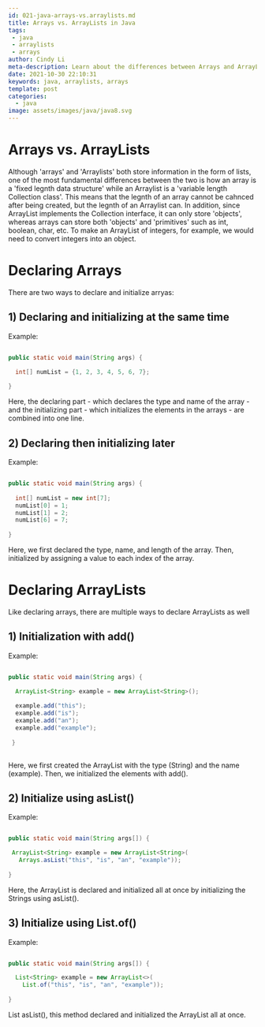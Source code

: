 ```yaml
---
id: 021-java-arrays-vs.arraylists.md
title: Arrays vs. ArrayLists in Java
tags: 
 - java
 - arraylists
 - arrays
author: Cindy Li
meta-description: Learn about the differences between Arrays and ArrayLists in Java
date: 2021-10-30 22:10:31 
keywords: java, arraylists, arrays
template: post
categories: 
  - java
image: assets/images/java/java8.svg
---
```



# Arrays vs. ArrayLists
Although 'arrays' and 'Arraylists' both store information in the form of lists, one of the most fundamental differences between the two is how an array is a 'fixed legnth data structure' while an Arraylist is a 'variable length Collection class'. This means that the legnth of an array cannot be cahnced after being created, but the legnth of an Arraylist can. In addition, since ArrayList implements the Collection interface, it can only store 'objects', whereas arrays can store both 'objects' and 'primitives' such as int, boolean, char, etc. To make an ArrayList of integers, for example, we would need to convert integers into an object. 


# Declaring Arrays
There are two ways to declare and initialize arryas:

  ## 1) Declaring and initializing at the same time
Example: 
```java

public static void main(String args) {

  int[] numList = {1, 2, 3, 4, 5, 6, 7};
  
}

```

Here, the declaring part - which declares the type and name of the array - and the initializing part - which initializes the elements in the arrays - are combined into one line. 

  ## 2) Declaring then initializing later
Example: 
```java

public static void main(String args) {
  
  int[] numList = new int[7];
  numList[0] = 1;
  numList[1] = 2;
  numList[6] = 7;
  
}

```

Here, we first declared the type, name, and length of the array. Then, initialized by assigning a value to each index of the array. 


# Declaring ArrayLists
Like declaring arrays, there are multiple ways to declare ArrayLists as well

## 1) Initialization with add()
Example: 
```java

public static void main(String args) {

  ArrayList<String> example = new ArrayList<String>();
  
  example.add("this");
  example.add("is");
  example.add("an");
  example.add("example");
 
 }
 
 ```
 Here, we first created the ArrayList with the type (String) and the name (example). Then, we initialized the elements with add().
 
 ## 2) Initialize using asList()
 Example: 
 ```java
 
 public static void main(String args[]) {
 
  ArrayList<String> example = new ArrayList<String>(
    Arrays.asList("this", "is", "an", "example"));
    
}

```
Here, the ArrayList is declared and initialized all at once by initializing the Strings using asList(). 

## 3) Initialize using List.of()
Example:
```java

public static void main(String args[]) {

  List<String> example = new ArrayList<>(
    List.of("this", "is", "an", "example"));
    
}

```
List asList(), this method declared and initialized the ArrayList all at once.
